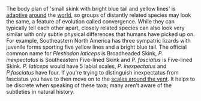 The body plan of 'small skink with bright blue tail and yellow lines' is [adaptive](https://reptile-database.reptarium.cz/species?genus=Plestiodon&species=elegans) [around](https://reptile-database.reptarium.cz/species?genus=Trachylepis&species=margaritifera) the [world](https://reptile-database.reptarium.cz/species?genus=Plestiodon&species=skiltonianus), so groups of distantly related species may look the same, a feature of evolution called convergence. While they can typically tell each other apart, closely related species can also look very similar with only subtle physical differences that humans have picked up on. For example, Southeastern North America has three sympatric lizards with juvenile forms sporting five yellow lines and a bright blue tail. The official common name for *Plestiodon laticeps* is Broadheaded Skink, *P. inexpectatus* is Southeastern Five-lined Skink and *P. fasciatus* is Five-lined Skink. *P. laticeps* would have 5 labial scales, *P. inexpectatus* and *P.fasciatus* have four. If you're trying to distinguish inexpectatus from fasciatus you have to then move on to the [scales around the vent](https://www.virginiaherpetologicalsociety.com/reptiles/lizards/southeastern-five-lined-skink/fivelinedskinks_tail.jpg). It helps to be discrete when speaking of these taxa; many aren't aware of the subtleties in natural history.